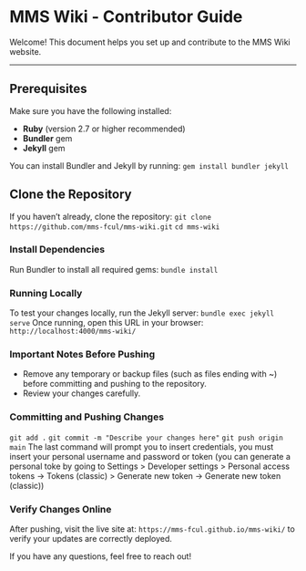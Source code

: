 # MMS Wiki - Contributor Guide

Welcome! This document helps you set up and contribute to the MMS Wiki website.

---

## Prerequisites

Make sure you have the following installed:
- **Ruby** (version 2.7 or higher recommended)  
- **Bundler** gem  
- **Jekyll** gem  

You can install Bundler and Jekyll by running:
`gem install bundler jekyll`

## Clone the Repository
If you haven’t already, clone the repository:
`git clone https://github.com/mms-fcul/mms-wiki.git`
`cd mms-wiki`

### Install Dependencies
Run Bundler to install all required gems:
`bundle install`

### Running Locally
To test your changes locally, run the Jekyll server:
`bundle exec jekyll serve`
Once running, open this URL in your browser:
`http://localhost:4000/mms-wiki/`

### Important Notes Before Pushing
- Remove any temporary or backup files (such as files ending with ~) before committing and pushing to the repository.
- Review your changes carefully.

### Committing and Pushing Changes
`git add .`
`git commit -m "Describe your changes here"`
`git push origin main`
The last command will prompt you to insert credentials, you must insert your personal username and password or token (you can generate a personal toke by going to Settings > Developer settings > Personal access tokens → Tokens (classic) > Generate new token → Generate new token (classic))

### Verify Changes Online
After pushing, visit the live site at:
`https://mms-fcul.github.io/mms-wiki/`
to verify your updates are correctly deployed.

If you have any questions, feel free to reach out!
